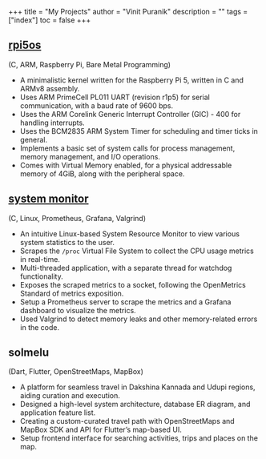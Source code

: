 +++
title = "My Projects"
author = "Vinit Puranik"
description = ""
tags = ["index"]
toc = false
+++

## [rpi5os](https://github.com/puranikvinit/rpi5os)

(C, ARM, Raspberry Pi, Bare Metal Programming)

- A minimalistic kernel written for the Raspberry Pi 5, written in C and ARMv8 assembly.
- Uses ARM PrimeCell PL011 UART (revision r1p5) for serial communication, with a baud rate of 9600 bps.
- Uses the ARM Corelink Generic Interrupt Controller (GIC) - 400 for handling interrupts.
- Uses the BCM2835 ARM System Timer for scheduling and timer ticks in general.
- Implements a basic set of system calls for process management, memory management, and I/O operations.
- Comes with Virtual Memory enabled, for a physical addressable memory of 4GiB, along with the peripheral space.

## [system monitor](https://github.com/puranikvinit/system-monitor)

(C, Linux, Prometheus, Grafana, Valgrind)

- An intuitive Linux-based System Resource Monitor to view various system statistics to the user.
- Scrapes the `/proc` Virtual File System to collect the CPU usage metrics in real-time.
- Multi-threaded application, with a separate thread for watchdog functionality.
- Exposes the scraped metrics to a socket, following the OpenMetrics Standard of metrics exposition.
- Setup a Prometheus server to scrape the metrics and a Grafana dashboard to visualize the metrics.
- Used Valgrind to detect memory leaks and other memory-related errors in the code.

## solmelu

(Dart, Flutter, OpenStreetMaps, MapBox)

- A platform for seamless travel in Dakshina Kannada and Udupi regions, aiding curation and execution.
- Designed a high-level system architecture, database ER diagram, and application feature list.
- Creating a custom-curated travel path with OpenStreetMaps and MapBox SDK and API for Flutter’s map-based UI.
- Setup frontend interface for searching activities, trips and places on the map.
